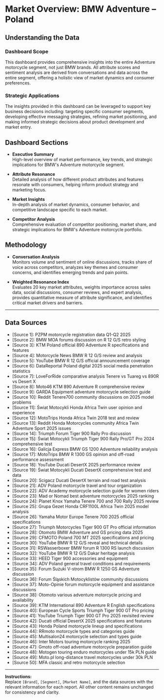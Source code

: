 # Market Overview: BMW Adventure – Poland

## Understanding the Data

### Dashboard Scope
This dashboard provides comprehensive insights into the entire Adventure motorcycle segment, not just BMW brands. All attribute scores and sentiment analysis are derived from conversations and data across the entire segment, offering a holistic view of market dynamics and consumer preferences.

### Strategic Applications
The insights provided in this dashboard can be leveraged to support key business decisions including: targeting specific consumer segments, developing effective messaging strategies, refining market positioning, and making informed strategic decisions about product development and market entry.

## Dashboard Sections

- **Executive Summary**  
  High-level overview of market performance, key trends, and strategic implications for BMW's Adventure motorcycle segment.

- **Attribute Resonance**  
  Detailed analysis of how different product attributes and features resonate with consumers, helping inform product strategy and marketing focus.

- **Market Insights**  
  In-depth analysis of market dynamics, consumer behavior, and competitive landscape specific to each market.

- **Competitor Analysis**  
  Comprehensive evaluation of competitor positioning, market share, and strategic implications for BMW's Adventure motorcycle portfolio.

## Methodology

- **Conversation Analysis**  
  Monitors volume and sentiment of online discussions, tracks share of voice across competitors, analyzes key themes and consumer concerns, and identifies emerging trends and pain points.

- **Weighted Resonance Index**  
  Evaluates 20 key market attributes, weights importance across sales data, social discussions, consumer reviews, and expert analysis, provides quantitative measure of attribute significance, and identifies critical market drivers and barriers.

---

## Data Sources

- [Source 1]: PZPM motorcycle registration data Q1-Q2 2025
- [Source 2]: BMW MOA forums discussion on R 12 G/S retro styling
- [Source 3]: KTM Poland official 890 Adventure R specifications and features
- [Source 4]: Motorcycle News BMW R 12 G/S review and analysis
- [Source 5]: YouTube BMW R 12 G/S official announcement coverage
- [Source 6]: DataReportal Poland digital 2025 social media penetration statistics
- [Source 7]: LoveForRide comparative analysis Tenere vs Tuareg vs 890R vs Desert X
- [Source 8]: Moto46 KTM 890 Adventure R comprehensive review
- [Source 9]: GARDA Equipment adventure motorcycle selection guide
- [Source 10]: Reddit Tenere700 community discussions on 2025 model problems
- [Source 11]: Świat Motocykli Honda Africa Twin user opinion and experience
- [Source 12]: MotoTrips Honda Africa Twin 2018 test and review
- [Source 13]: Reddit Honda Motorcycles community Africa Twin Adventure Sport 2025 issues
- [Source 14]: Triumph Forum Tiger 900 Rally Pro discussion
- [Source 15]: Świat Motocykli Triumph Tiger 900 Rally Pro/GT Pro 2024 comprehensive test
- [Source 16]: Galicja Express BMW GS 1200 Adventure reliability analysis
- [Source 17]: MotoTrips BMW R 1300 GS opinion and off-road performance assessment
- [Source 18]: YouTube Ducati DesertX 2025 performance review
- [Source 19]: Świat Motocykli Ducati DesertX comprehensive test and data
- [Source 20]: Scigacz Ducati DesertX terrain and road test analysis
- [Source 21]: ADV Poland motorcycle travel and tour organization
- [Source 22]: ADV Academy motorcycle selection guide for women riders
- [Source 23]: Mad or Nomad best adventure motorcycles 2025 ranking
- [Source 24]: Planet Knox Yamaha Tenere 700 and 700 Rally 2025 review
- [Source 25]: Grupa Gezet Honda CRF1100L Africa Twin 2025 model analysis
- [Source 26]: Yamaha Motor Europe Tenere 700 2025 official specifications
- [Source 27]: Triumph Motorcycles Tiger 900 GT Pro official information
- [Source 28]: Otomoto BMW Adventure and GS pricing data 2025
- [Source 29]: CFMOTO Poland 700 MT 2025 specifications and pricing
- [Source 30]: YouTube BMW R 12 G/S reveal and technical details
- [Source 31]: RSWasserboxer BMW forum R 1300 RS launch discussion
- [Source 32]: YouTube BMW R 12 G/S Dakar heritage analysis
- [Source 33]: HEED Tiger 900 accessories and equipment
- [Source 34]: ADV Poland general travel conditions and requirements
- [Source 35]: Forum Suzuki V-strom BMW R 1250 GS Adventure discussion
- [Source 36]: Forum Śląskich Motocyklistów community discussions
- [Source 37]: Moto-Opinie forum motorcycle equipment and assistance discussions
- [Source 38]: Otomoto various adventure motorcycle pricing and availability
- [Source 39]: KTM International 890 Adventure R English specifications
- [Source 40]: European Cycle Sports Triumph Tiger 900 GT Pro pricing
- [Source 41]: YouTube Triumph Tiger 900 GT Pro 2025 revisited review
- [Source 42]: Ducati official DesertX 2025 specifications and features
- [Source 43]: Honda Poland motorcycle lineup and specifications
- [Source 44]: RRmoto motorcycle types and categories guide
- [Source 45]: Multisalon24 motorcycle selection and types guide
- [Source 46]: Inter Motors touring motorcycle ranking 2025
- [Source 47]: Gmoto off-road adventure motorcycle preparation guide
- [Source 48]: Motogen touring enduro motorcycles under 15k PLN guide
- [Source 49]: Moto.pl long-distance travel motorcycles under 30k PLN
- [Source 50]: MFA classic and retro motorcycle selection

---

**Instructions:**  
Replace `[Brand]`, `[Segment]`, `[Market Name]`, and the data sources with the relevant information for each report. All other content remains unchanged for consistency and clarity.